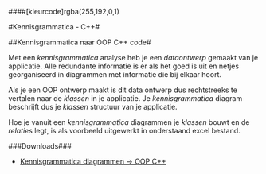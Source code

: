 ####[kleurcode]rgba(255,192,0,1)

#Kennisgrammatica - C++#

##Kennisgrammatica naar OOP C++ code#

Met een *kennisgrammatica* analyse heb je een *dataontwerp* gemaakt van je applicatie. Alle redundante informatie is er als het goed is uit en netjes georganiseerd in diagrammen met informatie die bij elkaar hoort.

Als je een OOP ontwerp maakt is dit data ontwerp dus rechtstreeks te vertalen naar de *klassen* in je applicatie. Je *kennisgrammatica* diagram beschrijft dus je *klassen* structuur van je applicatie.

Hoe je vanuit een *kennisgrammatica* diagrammen je *klassen* bouwt en de *relaties* legt, is als voorbeeld uitgewerkt in onderstaand excel bestand.  

###Downloads###

- [Kennisgrammatica diagrammen -> OOP C++](https://elo.kw1c.nl/CMS/Studie/811%20ICT-Academie/811%20VakkenInhoud/%5BB.08%20C++%5D%20C++/25187%20%C2%A0%20Applicatie-%20en%20mediaontwikkelaar/Periode%2007/Productie/04.%20Aanvullend/Kennisgrammatica-C++-code.xlsx)



